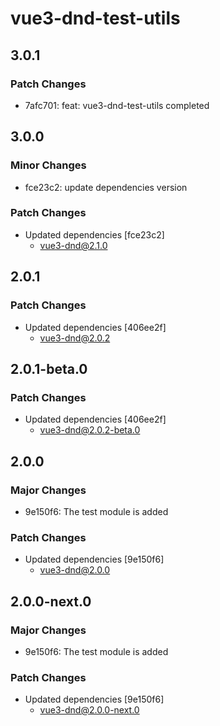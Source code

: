 # vue3-dnd-test-utils

## 3.0.1

### Patch Changes

- 7afc701: feat: vue3-dnd-test-utils completed

## 3.0.0

### Minor Changes

- fce23c2: update dependencies version

### Patch Changes

- Updated dependencies [fce23c2]
  - vue3-dnd@2.1.0

## 2.0.1

### Patch Changes

- Updated dependencies [406ee2f]
  - vue3-dnd@2.0.2

## 2.0.1-beta.0

### Patch Changes

- Updated dependencies [406ee2f]
  - vue3-dnd@2.0.2-beta.0

## 2.0.0

### Major Changes

- 9e150f6: The test module is added

### Patch Changes

- Updated dependencies [9e150f6]
  - vue3-dnd@2.0.0

## 2.0.0-next.0

### Major Changes

- 9e150f6: The test module is added

### Patch Changes

- Updated dependencies [9e150f6]
  - vue3-dnd@2.0.0-next.0
